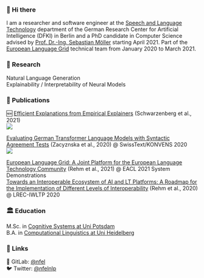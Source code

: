 ### :wave: Hi there
I am a researcher and software engineer at the [Speech and Language Technology](https://www.dfki.de/en/web/research/research-departments/speech-and-language-technology/) department of the German Research Center for Artificial Intelligence (DFKI) in Berlin and a PhD candidate in Computer Science advised by [Prof. Dr.-Ing. Sebastian Möller](https://www.qu.tu-berlin.de/menue/team/professur/parameter/en/) starting April 2021. Part of the [European Language Grid](https://live.european-language-grid.eu/) technical team from January 2020 to March 2021.

### :telescope: Research
Natural Language Generation  
Explainability / Interpretability of Neural Models  

### :newspaper: Publications
🆕 [Efficient Explanations from Empirical Explainers](https://arxiv.org/pdf/2103.15429.pdf) (Schwarzenberg et al., 2021)  
<a align="center" href="https://github.com/DFKI-NLP/emp-exp">
   <img src="https://github-readme-stats.vercel.app/api/pin/?username=dfki-nlp&repo=emp-exp&show_owner=true"/>
</a>

[Evaluating German Transformer Language Models with Syntactic Agreement Tests](https://arxiv.org/pdf/2007.03765.pdf) (Zacyznska et al., 2020) @ SwissText/KONVENS 2020  
<a align="center" href="https://github.com/dfki-nlp/gevalm">
   <img src="https://github-readme-stats.vercel.app/api/pin/?username=dfki-nlp&repo=gevalm&show_owner=true"/>
</a>

[European Language Grid: A Joint Platform for the European Language Technology Community](https://www.aclweb.org/anthology/2021.eacl-demos.26/) (Rehm et al., 2021) @ EACL 2021 System Demonstrations  
[Towards an Interoperable Ecosystem of AI and LT Platforms: A Roadmap for the Implementation of Different Levels of Interoperability](https://arxiv.org/pdf/2004.08355.pdf) (Rehm et al., 2020) @ LREC-IWLTP 2020  


### :classical_building: Education
M.Sc. in [Cognitive Systems at Uni Potsdam](https://www.ling.uni-potsdam.de/cogsys/index.html)  
B.A. in [Computational Linguistics at Uni Heidelberg](https://www.cl.uni-heidelberg.de/)

### :pushpin: Links
🦊 GitLab: [@nfel](https://gitlab.com/nfel)  
:bird: Twitter: [@nfelnlp](https://twitter.com/nfelnlp)
